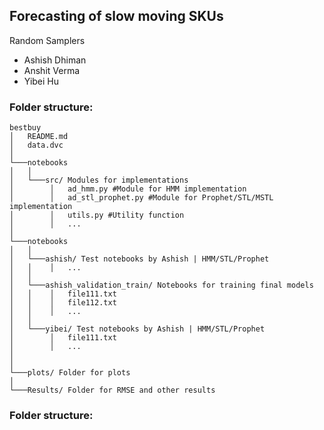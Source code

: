 ## Forecasting of slow moving SKUs

Random Samplers
- Ashish Dhiman
- Anshit Verma
- Yibei Hu


### Folder structure:
```
bestbuy
│   README.md
│   data.dvc   
│
└───notebooks
│   │
│   └───src/ Modules for implementations
│        │   ad_hmm.py #Module for HMM implementation
│        │   ad_stl_prophet.py #Module for Prophet/STL/MSTL implementation
│        │   utils.py #Utility function
│        │   ...
│
└───notebooks
│   │
│   └───ashish/ Test notebooks by Ashish | HMM/STL/Prophet
│   │    │   ...
│   │
│   └───ashish_validation_train/ Notebooks for training final models
│   │    │   file111.txt
│   │    │   file112.txt
│   │    │   ...
│   │    
│   └───yibei/ Test notebooks by Ashish | HMM/STL/Prophet
│        │   file111.txt
│        │   ...
│    
│
└───plots/ Folder for plots   
│   
└───Results/ Folder for RMSE and other results
```

### Folder structure: